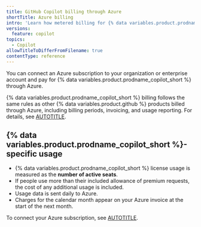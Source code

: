 ```yaml
---
title: GitHub Copilot billing through Azure
shortTitle: Azure billing
intro: 'Learn how metered billing for {% data variables.product.prodname_copilot %} works when you are connected to an Azure subscription, including billing cycles, invoicing, and usage tracking.'
versions:
  feature: copilot
topics:
  - Copilot
allowTitleToDifferFromFilename: true
contentType: reference
---
```


You can connect an Azure subscription to your organization or enterprise account and pay for {% data variables.product.prodname_copilot_short %} through Azure.

{% data variables.product.prodname_copilot_short %} billing follows the same rules as other {% data variables.product.github %} products billed through Azure, including billing periods, invoicing, and usage reporting. For details, see [AUTOTITLE](/billing/reference/azure-billing).

## {% data variables.product.prodname_copilot_short %}-specific usage

* {% data variables.product.prodname_copilot_short %} license usage is measured as the **number of active seats**.
* If people use more than their included allowance of premium requests, the cost of any additional usage is included.
* Usage data is sent daily to Azure.
* Charges for the calendar month appear on your Azure invoice at the start of the next month.

To connect your Azure subscription, see [AUTOTITLE](/billing/managing-the-plan-for-your-github-account/connecting-an-azure-subscription).
